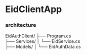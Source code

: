 # EidClientApp

### architecture

EidAuthClient/
├── Program.cs                
├── Services/
│   └── EidService.cs        
├── Models/
│   └── EidAuthData.cs       


